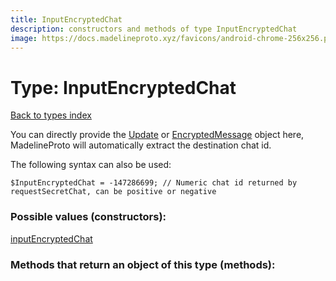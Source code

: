 ```yaml
---
title: InputEncryptedChat
description: constructors and methods of type InputEncryptedChat
image: https://docs.madelineproto.xyz/favicons/android-chrome-256x256.png
---
```

# Type: InputEncryptedChat  
[Back to types index](index.md)



You can directly provide the [Update](Update.md) or [EncryptedMessage](EncryptedMessage.md) object here, MadelineProto will automatically extract the destination chat id.

The following syntax can also be used:

```
$InputEncryptedChat = -147286699; // Numeric chat id returned by requestSecretChat, can be positive or negative
```


### Possible values (constructors):

[inputEncryptedChat](../constructors/inputEncryptedChat.md)  



### Methods that return an object of this type (methods):



